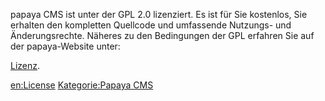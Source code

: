 
papaya CMS ist unter der GPL 2.0 lizenziert. Es ist für Sie kostenlos, Sie erhalten den kompletten Quellcode und umfassende Nutzungs- und Änderungsrechte. Näheres zu den Bedingungen der GPL erfahren Sie auf der papaya-Website unter:

[Lizenz](http://community.papaya-cms.com/license.993.en.html).

[en:License](export_en/License.md) [Kategorie:Papaya CMS](export_de/Kategorie:Papaya_CMS.md)
